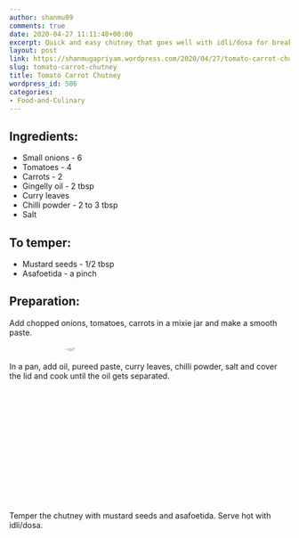 ```yaml
---
author: shanmu09
comments: true
date: 2020-04-27 11:11:48+00:00
excerpt: Quick and easy chutney that goes well with idli/dosa for breakfast
layout: post
link: https://shanmugapriyam.wordpress.com/2020/04/27/tomato-carrot-chutney/
slug: tomato-carrot-chutney
title: Tomato Carrot Chutney
wordpress_id: 586
categories:
- Food-and-Culinary
---
```


<style>
.square {
    float:left;
    width: 49%;
    border-radius:5%;
    padding-bottom : 40%; /* = width for a 1:1 aspect ratio */
    margin:0.5%;
    background-position:center center;
    background-repeat:no-repeat;
    background-size:cover; /* you change this to "contain" if you don't want the images to be cropped */
}
	
#break {
    clear:both;
}

.img_1{background-image:url('https://shanmugapriyam.files.wordpress.com/2020/04/00100lrportrait_00100_burst20200422172143071_cover.jpg');}
.img_2{background-image:url('https://shanmugapriyam.files.wordpress.com/2020/04/00100lrportrait_00100_burst20200422175319527_cover.jpg');}
.img_3{background-image:url('https://shanmugapriyam.files.wordpress.com/2020/04/00000img_00000_burst20200422171801361_cover-1.jpg');}
.img_4{background-image:url('https://shanmugapriyam.files.wordpress.com/2020/04/00100lrportrait_00100_burst20200422171906600_cover.jpg');}


.resize_fit_center {
    max-width:60%;
    max-height:60%;
    vertical-align: middle;
    display: block;
    margin-left: auto;
    margin-right: auto;
    border-radius:50%;
}

.center {
  margin: auto;
  width: 60%;
}
</style>












## Ingredients:







  * Small onions - 6
  * Tomatoes - 4
  * Carrots - 2
  * Gingelly oil - 2 tbsp
  * Curry leaves
  * Chilli powder - 2 to 3 tbsp
  * Salt






## To temper:







  * Mustard seeds - 1/2 tbsp
  * Asafoetida - a pinch






## Preparation:







Add chopped onions, tomatoes, carrots in a mixie jar and make a smooth paste.


<div>
	<img src="https://shanmugapriyam.files.wordpress.com/2020/04/00100lrportrait_00100_burst20200422171504671_cover.jpg?w=1024"  class="resize_fit_center"/>
</div>
<p/>






In a pan, add oil, pureed paste, curry leaves, chilli powder, salt and cover the lid and cook until the oil gets separated.





<div class="square img_1">
</div>
<div class="square img_2">
</div>

<div id="break"> </div>
<p/>






Temper the chutney with mustard seeds and asafoetida. Serve hot with idli/dosa.




<div class="square img_3">
</div>
<div class="square img_4">
</div>

<div id="break"> </div>
<p/>

















